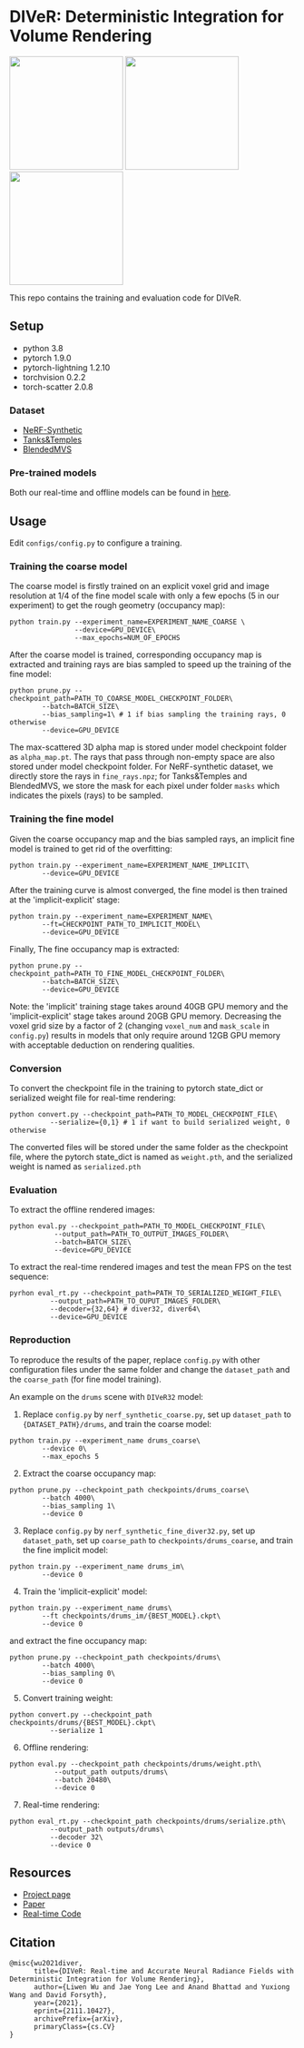# DIVeR: Deterministic Integration for Volume Rendering

<img src="https://user-images.githubusercontent.com/93700419/175054047-4228ff06-8303-4267-9bba-e6a767763c5b.gif" width="200"> <img src="https://user-images.githubusercontent.com/93700419/175054062-28986580-28ef-4244-8e68-733e49bce249.gif" width="200"> <img src="https://user-images.githubusercontent.com/93700419/175054430-e904782a-270e-4e6f-8fee-2c8675b61c39.gif" width="200">

This repo contains the training and evaluation code for DIVeR.

## Setup

- python 3.8
- pytorch 1.9.0
- pytorch-lightning 1.2.10
- torchvision 0.2.2
- torch-scatter 2.0.8

### Dataset

- [NeRF-Synthetic](https://github.com/bmild/nerf)
- [Tanks&Temples](https://github.com/facebookresearch/NSVF)
- [BlendedMVS](https://github.com/facebookresearch/NSVF)

### Pre-trained models

Both our real-time and offline models can be found in [here](https://drive.google.com/drive/folders/1iaQ-PIS7ydpoNj2OToLgAi-3lCyJG4MN?usp=sharing).

## Usage

Edit `configs/config.py` to configure a training.

### Training the coarse model

The coarse model is firstly trained on an explicit voxel grid and image resolution at 1/4 of the fine model scale with only a few epochs (5 in our experiment) to get the rough geometry (occupancy map):

```shell
python train.py --experiment_name=EXPERIMENT_NAME_COARSE \
                --device=GPU_DEVICE\
                --max_epochs=NUM_OF_EPOCHS
```

After the coarse model is trained, corresponding occupancy map is extracted and training rays are bias sampled to speed up the training of the fine model: 

```shell
python prune.py --checkpoint_path=PATH_TO_COARSE_MODEL_CHECKPOINT_FOLDER\
		--batch=BATCH_SIZE\
		--bias_sampling=1\ # 1 if bias sampling the training rays, 0 otherwise
		--device=GPU_DEVICE
```

The max-scattered 3D alpha map is stored under model checkpoint folder as `alpha_map.pt`.  The rays that pass through non-empty space are also stored under model checkpoint folder. For NeRF-synthetic dataset, we directly store the rays in `fine_rays.npz`; for Tanks&Temples and BlendedMVS, we store the mask for each pixel under folder `masks` which indicates the pixels (rays) to be sampled.

### Training the fine model

Given the coarse occupancy map and the bias sampled rays, an implicit fine model is trained to get rid of the overfitting:

```shell
python train.py --experiment_name=EXPERIMENT_NAME_IMPLICIT\
		--device=GPU_DEVICE
```

After the training curve is almost converged, the fine model is then trained at the 'implicit-explicit' stage:

```shell
python train.py --experiment_name=EXPERIMENT_NAME\
		--ft=CHECKPOINT_PATH_TO_IMPLICIT_MODEL\
		--device=GPU_DEVICE
```

Finally, The fine occupancy map is extracted:

```shell
python prune.py --checkpoint_path=PATH_TO_FINE_MODEL_CHECKPOINT_FOLDER\
		--batch=BATCH_SIZE\
		--device=GPU_DEVICE
```

Note: the 'implicit' training stage takes around 40GB GPU memory and the 'implicit-explicit' stage takes around 20GB GPU memory. Decreasing the voxel grid size by a factor of 2 (changing `voxel_num` and `mask_scale` in `config.py`) results in models that only require around 12GB GPU memory with acceptable deduction on rendering qualities.

### Conversion

To convert the checkpoint file in the training to pytorch state_dict or serialized weight file for real-time rendering:

```shell
python convert.py --checkpoint_path=PATH_TO_MODEL_CHECKPOINT_FILE\
		  --serialize={0,1} # 1 if want to build serialized weight, 0 otherwise
```

The converted files will be stored under the same folder as the checkpoint file, where the pytorch state_dict is named as `weight.pth`, and the serialized weight is named as `serialized.pth`

### Evaluation

To extract the offline rendered images:

```shell
python eval.py --checkpoint_path=PATH_TO_MODEL_CHECKPOINT_FILE\
	       --output_path=PATH_TO_OUTPUT_IMAGES_FOLDER\
	       --batch=BATCH_SIZE\
	       --device=GPU_DEVICE
```

To extract the real-time rendered images and test the mean FPS on the test sequence:

```shell
pyrhon eval_rt.py --checkpoint_path=PATH_TO_SERIALIZED_WEIGHT_FILE\
		  --output_path=PATH_TO_OUPUT_IMAGES_FOLDER\
		  --decoder={32,64} # diver32, diver64\ 
		  --device=GPU_DEVICE
```

### Reproduction

To reproduce the results of the paper, replace `config.py` with other configuration files under the same folder and change the `dataset_path` and the `coarse_path` (for fine model training). 

An example on the `drums` scene with `DIVeR32` model:
1. Replace `config.py` by  `nerf_synthetic_coarse.py`, set up `dataset_path` to `{DATASET_PATH}/drums`, and train the coarse model:
```shell
python train.py --experiment_name drums_coarse\ 
		--device 0\
		--max_epochs 5
```
2. Extract the coarse occupancy map: 
```shell
python prune.py --checkpoint_path checkpoints/drums_coarse\
		--batch 4000\
		--bias_sampling 1\
		--device 0
```
3. Replace `config.py` by `nerf_synthetic_fine_diver32.py`, set up `dataset_path`, set up `coarse_path` to `checkpoints/drums_coarse`, and train the fine implicit model: 
```shell
python train.py --experiment_name drums_im\
		--device 0
```
4. Train the 'implicit-explicit' model: 
```shell
python train.py --experiment_name drums\
		--ft checkpoints/drums_im/{BEST_MODEL}.ckpt\
		--device 0
```
and extract the fine occupancy map:
```shell
python prune.py --checkpoint_path checkpoints/drums\
		--batch 4000\
		--bias_sampling 0\
		--device 0
```
5. Convert training weight:
```shell
python convert.py --checkpoint_path checkpoints/drums/{BEST_MODEL}.ckpt\
		  --serialize 1
```
6. Offline rendering: 
```shell
python eval.py --checkpoint_path checkpoints/drums/weight.pth\
	       --output_path outputs/drums\
	       --batch 20480\
	       --device 0
``` 
7. Real-time rendering:
```shell
python eval_rt.py --checkpoint_path checkpoints/drums/serialize.pth\
		  --output_path outputs/drums\
		  --decoder 32\
		  --device 0
```

## Resources

- [Project page](https://lwwu2.github.io/diver/)
- [Paper](https://arxiv.org/abs/2111.10427)
- [Real-time Code](https://github.com/lwwu2/diver-rt)

## Citation
```
@misc{wu2021diver,
      title={DIVeR: Real-time and Accurate Neural Radiance Fields with Deterministic Integration for Volume Rendering}, 
      author={Liwen Wu and Jae Yong Lee and Anand Bhattad and Yuxiong Wang and David Forsyth},
      year={2021},
      eprint={2111.10427},
      archivePrefix={arXiv},
      primaryClass={cs.CV}
}
```

